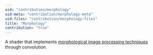 ```yaml
---
uid: "contribution/morphology"
uid-meta: "contribution/morphology-meta"
uid-files: "contribution/morphology-files"
title: "Morphology"
contribution: "true"
---
```


A shader that implements [morphological image processing techniques](http://www.mathworks.com/help/toolbox/images/f18-12508.html) through convolution.